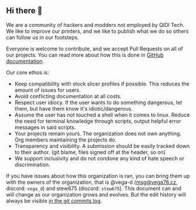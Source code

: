 ## Hi there 👋

We are a community of hackers and modders not employed by QIDI Tech. We like to improve our printers, and we like to publish what we do so others can follow us in our footsteps. 

Everyone is welcome to contribute, and we accept Pull Requests on all of our projects. You can read more about how this is done in [GitHub documentation](https://docs.github.com/en/pull-requests/collaborating-with-pull-requests/proposing-changes-to-your-work-with-pull-requests/creating-a-pull-request).

Our core ethos is: 

- Keep compatibility with stock slicer profiles if possible. This reduces the amount of issues for users.
- Avoid conflicting documentation at all costs.
- Respect user idiocy. If the user wants to do something dangerous, let them, but have them know it's idiotic/dangerous.
- Assume the user has not touched a shell when it comes to linux. Reduce the need for terminal knowledge through scripts, output helpful error messages in said scripts.
- Your projects remain yours. The organization does not own anything. Org members maintaining the projects do.
- Transparency and visibility. A submission should be easily tracked down to their author. (git blame, files signed off at the header, so on)
- We support inclusivity and do not condone any kind of hate speech or discrimination.

If you have issues about how this organization is ran, you can bring them up with the owners of the organization, that is @vega-d (msg@vega76.cz, discord: `vega_d`) and stew675 (discord: `stew675`). 
This document can and will change as our organization grows and evolves. But the edit history will always be visible [in the git commits log](https://github.com/qidi-community/.github/commits/main/).
